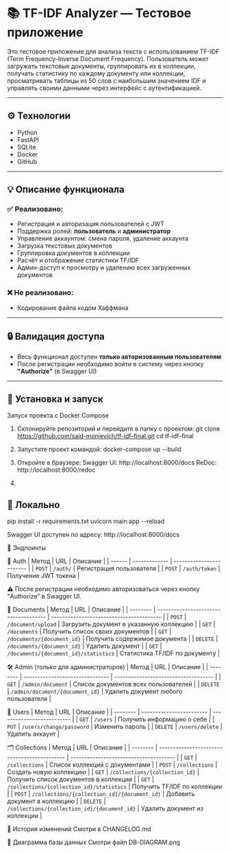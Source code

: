 # 📚 TF-IDF Analyzer — Тестовое приложение

Это тестовое приложение для анализа текста с использованием TF-IDF (Term Frequency-Inverse Document Frequency). Пользователь может загружать текстовые документы, группировать их в коллекции, получать статистику по каждому документу или коллекции, просматривать таблицы из 50 слов с наибольшим значением IDF и управлять своими данными через интерфейс с аутентификацией.

---

## ⚙️ Технологии

- Python
- FastAPI
- SQLite
- Docker
- GitHub

---

## 💡 Описание функционала

### ✅ Реализовано:
- Регистрация и авторизация пользователей с JWT
- Поддержка ролей: **пользователь** и **администратор**
- Управление аккаунтом: смена пароля, удаление аккаунта
- Загрузка текстовых документов
- Группировка документов в коллекции
- Расчёт и отображение статистики TF/IDF
- Админ-доступ к просмотру и удалению всех загруженных документов

### ❌ Не реализовано:
- Кодирование файла кодом Хаффмана

---

## 🔒 Валидация доступа

- Весь функционал доступен **только авторизованным пользователям**
- После регистрации необходимо войти в систему через кнопку **"Authorize"** (в Swagger UI)

---


## 🚀 Установка и запуск

Запуск проекта с Docker Compose
1. Склонируйте репозиторий и перейдите в папку с проектом:
    git clone https://github.com/said-monievich/tf-idf-final.git
    cd tf-idf-final

2. Запустите проект командой:
   docker-compose up --build

3. Откройте в браузере:
   Swagger UI: http://localhost:8000/docs
   ReDoc: http://localhost:8000/redoc

4. 

## 🚀 Локально

pip install -r requirements.txt
uvicorn main:app --reload

Swagger UI доступен по адресу:
http://localhost:8000/docs


📌 Эндпоинты

🔐 Auth
| Метод  | URL           | Описание                 |
| ------ | ------------- | ------------------------ |
| `POST` | `/auth/`      | Регистрация пользователя |
| `POST` | `/auth/token` | Получение JWT токена     |

⚠️ После регистрации необходимо авторизоваться через кнопку "Authorize" в Swagger UI.

📄 Documents
| Метод    | URL                                   | Описание                                 |
| -------- | ------------------------------------- | ---------------------------------------- |
| `POST`   | `/document/upload`                    | Загрузить документ в указанную коллекцию |
| `GET`    | `/documents`                          | Получить список своих документов         |
| `GET`    | `/documents/{document_id}`            | Получить содержимое документа            |
| `DELETE` | `/documents/{document_id}`            | Удалить документ                         |
| `GET`    | `/documents/{document_id}/statistics` | Статистика TF/IDF по документу           |

🛠 Admin (только для администраторов)
| Метод    | URL                             | Описание                             |
| -------- | ------------------------------- | ------------------------------------ |
| `GET`    | `/admin/document`               | Список документов всех пользователей |
| `DELETE` | `/admin/document/{document_id}` | Удалить документ любого пользователя |

👤 Users
| Метод    | URL                      | Описание                   |
| -------- | ------------------------ | -------------------------- |
| `GET`    | `/users`                 | Получить информацию о себе |
| `PUT`    | `/users/change/password` | Изменить пароль            |
| `DELETE` | `/users/delete`          | Удалить аккаунт            |

🗂 Collections
| Метод    | URL                                          | Описание                               |
| -------- | -------------------------------------------- | -------------------------------------- |
| `GET`    | `/collections`                               | Список коллекций с документами         |
| `POST`   | `/collections`                               | Создать новую коллекцию                |
| `GET`    | `/collections/{collection_id}`               | Получить список документов в коллекции |
| `GET`    | `/collections/{collection_id}/statistics`    | Получить TF/IDF по коллекции           |
| `POST`   | `/collections/{collection_id}/{document_id}` | Добавить документ в коллекцию          |
| `DELETE` | `/collections/{collection_id}/{document_id}` | Удалить документ из коллекции          |

📝 История изменений
Смотри в CHANGELOG.md

🧬 Диаграмма базы данных
Смотри файл DB-DIAGRAM.png
